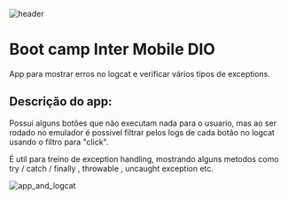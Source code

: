 ![header](https://github.com/BrunoOmoreshi/error_handling_class/blob/main/header.png)

# Boot camp Inter Mobile DIO

App para mostrar erros no logcat e verificar vários tipos de exceptions.

## Descrição do app:

Possui alguns botões que não executam nada para o usuario, mas ao ser rodado no emulador é possivel filtrar pelos logs de cada botão no logcat usando o filtro para "click".

É util para treino de exception handling, mostrando alguns metodos como try / catch / finally , throwable , uncaught exception etc. 

![app_and_logcat](https://github.com/BrunoOmoreshi/error_handling_class/blob/main/app_and_logcat.png)
